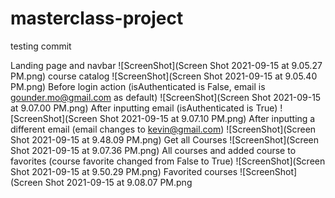 # masterclass-project

testing commit

Landing page and navbar
![ScreenShot](Screen Shot 2021-09-15 at 9.05.27 PM.png)
course catalog
![ScreenShot](Screen Shot 2021-09-15 at 9.05.40 PM.png)
Before login action (isAuthenticated is False, email is gounder.mo@gmail.com as default)
![ScreenShot](Screen Shot 2021-09-15 at 9.07.00 PM.png)
After inputting email (isAuthenticated is True)
![ScreenShot](Screen Shot 2021-09-15 at 9.07.10 PM.png)
After inputting a different email (email changes to kevin@gmail.com)
![ScreenShot](Screen Shot 2021-09-15 at 9.48.09 PM.png)
Get all Courses
![ScreenShot](Screen Shot 2021-09-15 at 9.07.36 PM.png)
All courses and added course to favorites (course favorite changed from False to True)
![ScreenShot](Screen Shot 2021-09-15 at 9.50.29 PM.png)
Favorited courses
![ScreenShot](Screen Shot 2021-09-15 at 9.08.07 PM.png
